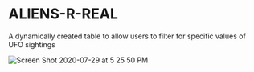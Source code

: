 # ALIENS-R-REAL
A dynamically created table to allow users to filter for specific values of UFO sightings

![Screen Shot 2020-07-29 at 5 25 50 PM](https://user-images.githubusercontent.com/63508658/88867634-a7b23480-d1d3-11ea-9113-bb029a4fe49f.png)
